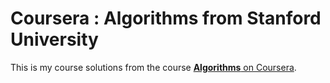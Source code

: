 # Coursera : Algorithms from Stanford University
This is my course solutions from the course [**Algorithms** on Coursera](https://www.coursera.org/specializations/algorithms).
